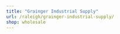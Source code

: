 ```yaml
---
title: "Grainger Industrial Supply"
url: /raleigh/grainger-industrial-supply/
shop: wholesale
---
```

